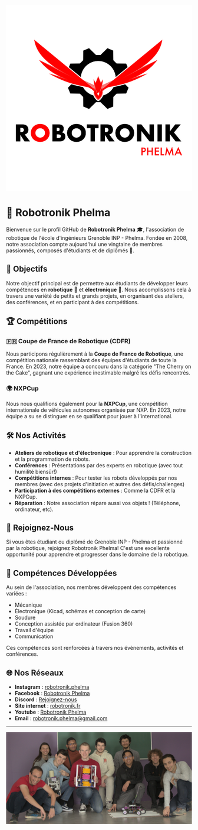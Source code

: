 ![Robotronik](logonoir.png)

# 🤖 Robotronik Phelma

Bienvenue sur le profil GitHub de **Robotronik Phelma** 🎓, l'association de robotique de l'école d'ingénieurs Grenoble INP - Phelma. Fondée en 2008, notre association compte aujourd'hui une vingtaine de membres passionnés, composés d'étudiants et de diplômés 🎉.

## 🎯 Objectifs

Notre objectif principal est de permettre aux étudiants de développer leurs compétences en **robotique** 🤖 et **électronique** 🔌. Nous accomplissons cela à travers une variété de petits et grands projets, en organisant des ateliers, des conférences, et en participant à des compétitions.

## 🏆 Compétitions

### 🇫🇷 Coupe de France de Robotique (CDFR)

Nous participons régulièrement à la **Coupe de France de Robotique**, une compétition nationale rassemblant des équipes d'étudiants de toute la France. En 2023, notre équipe a concouru dans la catégorie "The Cherry on the Cake", gagnant une expérience inestimable malgré les défis rencontrés.

### 🌍 NXPCup

Nous nous qualifions également pour la **NXPCup**, une compétition internationale de véhicules autonomes organisée par NXP. En 2023, notre équipe a su se distinguer en se qualifiant pour jouer à l'international.

## 🛠️ Nos Activités

- **Ateliers de robotique et d'électronique** : Pour apprendre la construction et la programmation de robots.
- **Conférences** : Présentations par des experts en robotique (avec tout humilité biensûr!)
- **Compétitions internes** : Pour tester les robots développés par nos membres (avec des projets d'initiation et autres des défis/challenges)
- **Participation à des compétitions externes** : Comme la CDFR et la NXPCup.
- **Réparation** : Notre association répare aussi vos objets ! (Téléphone, ordinateur, etc).

## 🤝 Rejoignez-Nous

Si vous êtes étudiant ou diplômé de Grenoble INP - Phelma et passionné par la robotique, rejoignez Robotronik Phelma! C'est une excellente opportunité pour apprendre et progresser dans le domaine de la robotique.

## 💪 Compétences Développées

Au sein de l'association, nos membres développent des compétences variées :

- Mécanique
- Électronique (Kicad, schémas et conception de carte)
- Soudure
- Conception assistée par ordinateur (Fusion 360)
- Travail d'équipe
- Communication

Ces compétences sont renforcées à travers nos évènements, activités et conférences.

## 🌐 Nos Réseaux

- **Instagram** : [robotronik.phelma](https://www.instagram.com/robotronik.phelma)
- **Facebook** : [Robotronik Phelma](https://www.facebook.com/robotronik.phelma)
- **Discord** : [Rejoignez-nous](https://discord.gg/mQtFyjG6)
- **Site internet** : [robotronik.fr](https://robotronik.fr/)
- **Youtube** : [Robotronik Phelma](https://www.youtube.com/channel/UCVaTysbdKTkBWX1XaerWF5g)
- **Email** : [robotronik.phelma@gmail.com](mailto:robotronik.phelma@gmail.com)

---

![Robotronik 2022-2023](background_members_2023.jpg)

